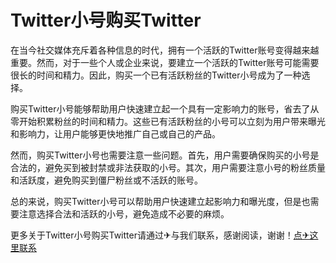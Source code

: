# Twitter小号购买Twitter

在当今社交媒体充斥着各种信息的时代，拥有一个活跃的Twitter账号变得越来越重要。然而，对于一些个人或企业来说，要建立一个活跃的Twitter账号可能需要很长的时间和精力。因此，购买一个已有活跃粉丝的Twitter小号成为了一种选择。

购买Twitter小号能够帮助用户快速建立起一个具有一定影响力的账号，省去了从零开始积累粉丝的时间和精力。这些已有活跃粉丝的小号可以立刻为用户带来曝光和影响力，让用户能够更快地推广自己或自己的产品。

然而，购买Twitter小号也需要注意一些问题。首先，用户需要确保购买的小号是合法的，避免买到被封禁或非法获取的小号。其次，用户需要注意小号的粉丝质量和活跃度，避免购买到僵尸粉丝或不活跃的账号。

总的来说，购买Twitter小号可以帮助用户快速建立起影响力和曝光度，但是也需要注意选择合法和活跃的小号，避免造成不必要的麻烦。

更多关于Twitter小号购买Twitter请通过✈与我们联系，感谢阅读，谢谢！[点✈这里联系](https://b.k02.cc)